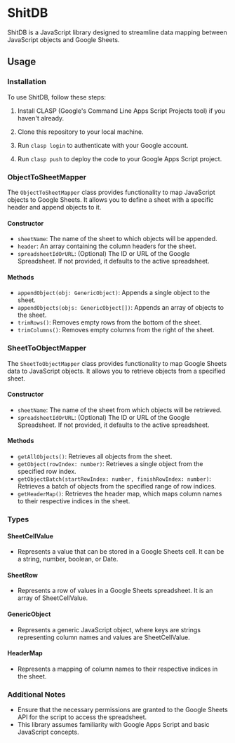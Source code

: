 # ShitDB

ShitDB is a JavaScript library designed to streamline data mapping between JavaScript objects and Google Sheets.

## Usage

### Installation

To use ShitDB, follow these steps:

1. Install CLASP (Google's Command Line Apps Script Projects tool) if you haven't already.
   
2. Clone this repository to your local machine.

3. Run `clasp login` to authenticate with your Google account.

4. Run `clasp push` to deploy the code to your Google Apps Script project.

### ObjectToSheetMapper

The `ObjectToSheetMapper` class provides functionality to map JavaScript objects to Google Sheets. It allows you to define a sheet with a specific header and append objects to it.

#### Constructor

- `sheetName`: The name of the sheet to which objects will be appended.
- `header`: An array containing the column headers for the sheet.
- `spreadsheetIdOrURL`: (Optional) The ID or URL of the Google Spreadsheet. If not provided, it defaults to the active spreadsheet.

#### Methods

- `appendObject(obj: GenericObject)`: Appends a single object to the sheet.
- `appendObjects(objs: GenericObject[])`: Appends an array of objects to the sheet.
- `trimRows()`: Removes empty rows from the bottom of the sheet.
- `trimColumns()`: Removes empty columns from the right of the sheet.

### SheetToObjectMapper

The `SheetToObjectMapper` class provides functionality to map Google Sheets data to JavaScript objects. It allows you to retrieve objects from a specified sheet.

#### Constructor

- `sheetName`: The name of the sheet from which objects will be retrieved.
- `spreadsheetIdOrURL`: (Optional) The ID or URL of the Google Spreadsheet. If not provided, it defaults to the active spreadsheet.

#### Methods

- `getAllObjects()`: Retrieves all objects from the sheet.
- `getObject(rowIndex: number)`: Retrieves a single object from the specified row index.
- `getObjectBatch(startRowIndex: number, finishRowIndex: number)`: Retrieves a batch of objects from the specified range of row indices.
- `getHeaderMap()`: Retrieves the header map, which maps column names to their respective indices in the sheet.

### Types

#### SheetCellValue
- Represents a value that can be stored in a Google Sheets cell. It can be a string, number, boolean, or Date.

#### SheetRow
- Represents a row of values in a Google Sheets spreadsheet. It is an array of SheetCellValue.

#### GenericObject
- Represents a generic JavaScript object, where keys are strings representing column names and values are SheetCellValue.

#### HeaderMap
- Represents a mapping of column names to their respective indices in the sheet.

### Additional Notes

- Ensure that the necessary permissions are granted to the Google Sheets API for the script to access the spreadsheet.
- This library assumes familiarity with Google Apps Script and basic JavaScript concepts.
